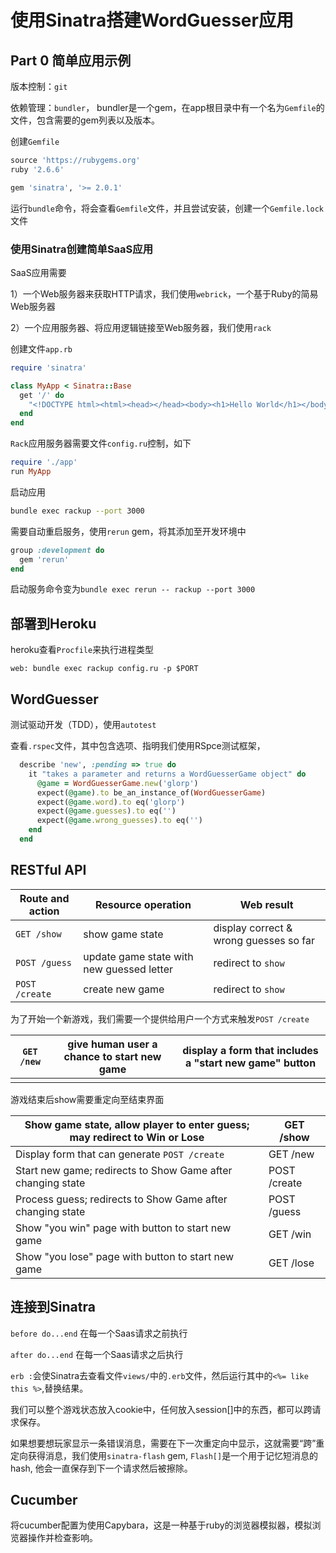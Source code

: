 # 使用Sinatra搭建WordGuesser应用

## Part 0 简单应用示例

版本控制：`git`

依赖管理：`bundler`， bundler是一个gem，在app根目录中有一个名为`Gemfile`的文件，包含需要的gem列表以及版本。

创建`Gemfile`

```ruby
source 'https://rubygems.org'
ruby '2.6.6'

gem 'sinatra', '>= 2.0.1'
```

运行`bundle`命令，将会查看`Gemfile`文件，并且尝试安装，创建一个`Gemfile.lock`文件

### 使用Sinatra创建简单SaaS应用

SaaS应用需要

1）一个Web服务器来获取HTTP请求，我们使用`webrick`，一个基于Ruby的简易Web服务器

2）一个应用服务器、将应用逻辑链接至Web服务器，我们使用`rack`

创建文件`app.rb`

```ruby
require 'sinatra'

class MyApp < Sinatra::Base
  get '/' do
    "<!DOCTYPE html><html><head></head><body><h1>Hello World</h1></body></html>"
  end
end
```

`Rack`应用服务器需要文件`config.ru`控制，如下

```ruby
require './app'
run MyApp
```

启动应用

```bash
bundle exec rackup --port 3000
```

需要自动重启服务，使用`rerun` gem，将其添加至开发环境中

```ruby
group :development do 
  gem 'rerun'
end
```

启动服务命令变为`bundle exec rerun -- rackup --port 3000`

## 部署到Heroku

heroku查看`Procfile`来执行进程类型

```
web: bundle exec rackup config.ru -p $PORT
```



## WordGuesser

测试驱动开发（TDD），使用`autotest`

查看`.rspec`文件，其中包含选项、指明我们使用RSpce测试框架，

```ruby
  describe 'new', :pending => true do
    it "takes a parameter and returns a WordGuesserGame object" do      
      @game = WordGuesserGame.new('glorp')
      expect(@game).to be_an_instance_of(WordGuesserGame)
      expect(@game.word).to eq('glorp')
      expect(@game.guesses).to eq('')
      expect(@game.wrong_guesses).to eq('')
    end
  end
```



## RESTful API

| Route and action | Resource operation                        | Web result                             |
| ---------------- | ----------------------------------------- | -------------------------------------- |
| `GET /show`      | show game state                           | display correct & wrong guesses so far |
| `POST /guess`    | update game state with new guessed letter | redirect to `show`                     |
| `POST /create`   | create new game                           | redirect to `show`                     |

为了开始一个新游戏，我们需要一个提供给用户一个方式来触发`POST /create`

| `GET /new` | give human user a chance to start new game | display a form that includes a "start new game" button |
| ---------- | ------------------------------------------ | ------------------------------------------------------ |
|            |                                            |                                                        |

游戏结束后show需要重定向至结束界面

| Show game state, allow player to enter guess; may redirect to Win or Lose | GET /show    |
| ------------------------------------------------------------ | ------------ |
| Display form that can generate `POST /create`                | GET /new     |
| Start new game; redirects to Show Game after changing state  | POST /create |
| Process guess; redirects to Show Game after changing state   | POST /guess  |
| Show "you win" page with button to start new game            | GET /win     |
| Show "you lose" page with button to start new game           | GET /lose    |



 ## 连接到Sinatra

`before do...end` 在每一个Saas请求之前执行

`after do...end` 在每一个Saas请求之后执行

`erb :`会使Sinatra去查看文件`views/`中的`.erb`文件，然后运行其中的`<%= like this %>`,替换结果。



我们可以整个游戏状态放入cookie中，任何放入session[]中的东西，都可以跨请求保存。

如果想要想玩家显示一条错误消息，需要在下一次重定向中显示，这就需要“跨”重定向获得消息，我们使用`sinatra-flash` gem, 	`Flash[]`是一个用于记忆短消息的hash, 他会一直保存到下一个请求然后被擦除。


## Cucumber

将cucumber配置为使用Capybara，这是一种基于ruby的浏览器模拟器，模拟浏览器操作并检查影响。

